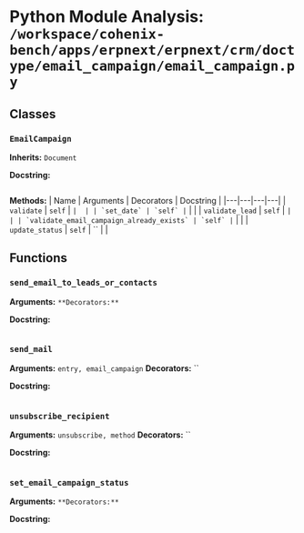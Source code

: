 # Python Module Analysis: `/workspace/cohenix-bench/apps/erpnext/erpnext/crm/doctype/email_campaign/email_campaign.py`

## Classes

### `EmailCampaign`
**Inherits:** `Document`


**Docstring:**
```

```

**Methods:**
| Name | Arguments | Decorators | Docstring |
|---|---|---|---|
| `validate` | `self` | `` |  |
| `set_date` | `self` | `` |  |
| `validate_lead` | `self` | `` |  |
| `validate_email_campaign_already_exists` | `self` | `` |  |
| `update_status` | `self` | `` |  |





## Functions

### `send_email_to_leads_or_contacts`
**Arguments:** ``
**Decorators:** ``

**Docstring:**
```

```
### `send_mail`
**Arguments:** `entry, email_campaign`
**Decorators:** ``

**Docstring:**
```

```
### `unsubscribe_recipient`
**Arguments:** `unsubscribe, method`
**Decorators:** ``

**Docstring:**
```

```
### `set_email_campaign_status`
**Arguments:** ``
**Decorators:** ``

**Docstring:**
```

```

